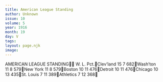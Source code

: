 ```yaml
---
title: American League Standing
author: Unknown
issue: 10
volume: 5
year: 1916
month: 19
day: V
tags:
layout: page.njk
image:
---
```

AMERICAN LEAGUE STANDING		W. L. Pct.Clev’land	15  7  682Wash’ton	11  8  579New York	11  8  579Boston	10 11 476Detroit	10 11 476Chicago	10 13 435St. Louis	 7  11 389Athletics	 7  12 368
